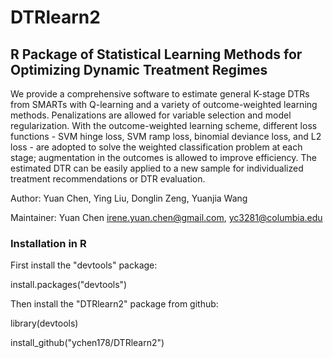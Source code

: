 # DTRlearn2

## R Package of Statistical Learning Methods for Optimizing Dynamic Treatment Regimes

We provide a comprehensive software to estimate general K-stage DTRs from SMARTs with Q-learning and a variety of outcome-weighted learning methods. Penalizations are allowed for variable selection and model regularization. With the outcome-weighted learning scheme, different loss functions - SVM hinge loss, SVM ramp loss, binomial deviance loss, and L2 loss - are adopted to solve the weighted classification problem at each stage; augmentation in the outcomes is allowed to improve efficiency. The estimated DTR can be easily applied to a new sample for individualized treatment recommendations or DTR evaluation.

Author: Yuan Chen, Ying Liu, Donglin Zeng, Yuanjia Wang 

Maintainer: Yuan Chen <irene.yuan.chen@gmail.com>, <yc3281@columbia.edu>


### Installation in R
First install the "devtools" package:

install.packages("devtools")

Then install the "DTRlearn2" package from github:

library(devtools)

install_github("ychen178/DTRlearn2")

